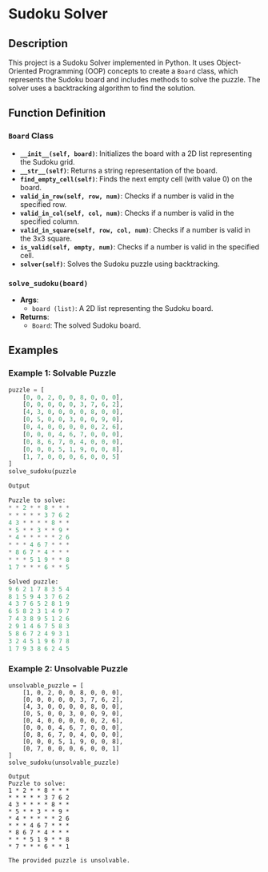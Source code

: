 # Sudoku Solver

## Description

This project is a Sudoku Solver implemented in Python. It uses Object-Oriented Programming (OOP) concepts to create a `Board` class, which represents the Sudoku board and includes methods to solve the puzzle. The solver uses a backtracking algorithm to find the solution.


## Function Definition

### `Board` Class

- **`__init__(self, board)`**: Initializes the board with a 2D list representing the Sudoku grid.
- **`__str__(self)`**: Returns a string representation of the board.
- **`find_empty_cell(self)`**: Finds the next empty cell (with value 0) on the board.
- **`valid_in_row(self, row, num)`**: Checks if a number is valid in the specified row.
- **`valid_in_col(self, col, num)`**: Checks if a number is valid in the specified column.
- **`valid_in_square(self, row, col, num)`**: Checks if a number is valid in the 3x3 square.
- **`is_valid(self, empty, num)`**: Checks if a number is valid in the specified cell.
- **`solver(self)`**: Solves the Sudoku puzzle using backtracking.

### `solve_sudoku(board)`

- **Args**:
  - `board (list)`: A 2D list representing the Sudoku board.
- **Returns**:
  - `Board`: The solved Sudoku board.

## Examples

### Example 1: Solvable Puzzle

```python
puzzle = [
    [0, 0, 2, 0, 0, 8, 0, 0, 0],
    [0, 0, 0, 0, 0, 3, 7, 6, 2],
    [4, 3, 0, 0, 0, 0, 8, 0, 0],
    [0, 5, 0, 0, 3, 0, 0, 9, 0],
    [0, 4, 0, 0, 0, 0, 0, 2, 6],
    [0, 0, 0, 4, 6, 7, 0, 0, 0],
    [0, 8, 6, 7, 0, 4, 0, 0, 0],
    [0, 0, 0, 5, 1, 9, 0, 0, 8],
    [1, 7, 0, 0, 0, 6, 0, 0, 5]
]
solve_sudoku(puzzle

Output

Puzzle to solve:
* * 2 * * 8 * * *
* * * * * 3 7 6 2
4 3 * * * * 8 * *
* 5 * * 3 * * 9 *
* 4 * * * * * 2 6
* * * 4 6 7 * * *
* 8 6 7 * 4 * * *
* * * 5 1 9 * * 8
1 7 * * * 6 * * 5

Solved puzzle:
9 6 2 1 7 8 3 5 4
8 1 5 9 4 3 7 6 2
4 3 7 6 5 2 8 1 9
6 5 8 2 3 1 4 9 7
7 4 3 8 9 5 1 2 6
2 9 1 4 6 7 5 8 3
5 8 6 7 2 4 9 3 1
3 2 4 5 1 9 6 7 8
1 7 9 3 8 6 2 4 5
```

### Example 2: Unsolvable Puzzle

```
unsolvable_puzzle = [
    [1, 0, 2, 0, 0, 8, 0, 0, 0],
    [0, 0, 0, 0, 0, 3, 7, 6, 2],
    [4, 3, 0, 0, 0, 0, 8, 0, 0],
    [0, 5, 0, 0, 3, 0, 0, 9, 0],
    [0, 4, 0, 0, 0, 0, 0, 2, 6],
    [0, 0, 0, 4, 6, 7, 0, 0, 0],
    [0, 8, 6, 7, 0, 4, 0, 0, 0],
    [0, 0, 0, 5, 1, 9, 0, 0, 8],
    [0, 7, 0, 0, 0, 6, 0, 0, 1]
]
solve_sudoku(unsolvable_puzzle)

Output
Puzzle to solve:
1 * 2 * * 8 * * *
* * * * * 3 7 6 2
4 3 * * * * 8 * *
* 5 * * 3 * * 9 *
* 4 * * * * * 2 6
* * * 4 6 7 * * *
* 8 6 7 * 4 * * *
* * * 5 1 9 * * 8
* 7 * * * 6 * * 1

The provided puzzle is unsolvable.
```
